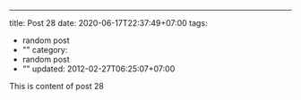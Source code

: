 ---
title: Post 28
date: 2020-06-17T22:37:49+07:00
tags:
  - random post
  - ""
category:
  - random post
  - ""
updated: 2012-02-27T06:25:07+07:00

This is content of post 28